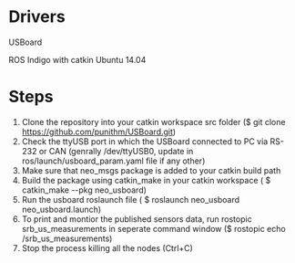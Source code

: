 Drivers
=======

USBoard

ROS Indigo with catkin Ubuntu 14.04


Steps
=======
1. Clone the repository into your catkin workspace src folder ($ git clone https://github.com/punithm/USBoard.git)
2. Check the ttyUSB port in which the USBoard connected to PC via RS-232 or CAN (genrally /dev/ttyUSB0, update in ros/launch/usboard_param.yaml file if any other)
3. Make sure that neo_msgs package is added to your catkin build path
4. Build the package using catkin_make in your catkin workspace ( $ catkin_make --pkg neo_usboard)
5. Run the usboard roslaunch file ( $ roslaunch neo_usboard neo_usboard.launch)
6. To print and montior the published sensors data, run rostopic srb_us_measurements in seperate command window ($ rostopic echo /srb_us_measurements)
7. Stop the process killing all the nodes (Ctrl+C)
